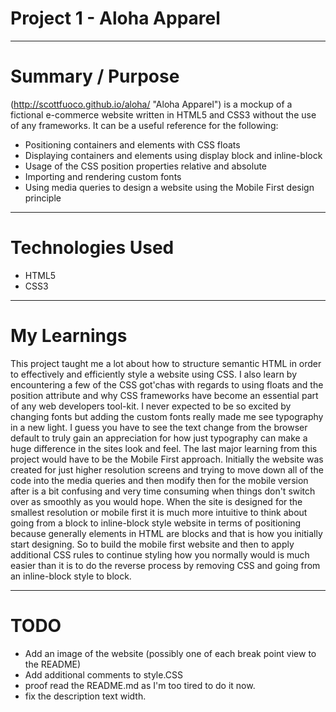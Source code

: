 # Project 1 - Aloha Apparel

---

# Summary / Purpose

(http://scottfuoco.github.io/aloha/ "Aloha Apparel") is a mockup of a fictional e-commerce website written in HTML5 and CSS3 without the use of any frameworks.
It can be a useful reference for the following:
* Positioning containers and elements with CSS floats
* Displaying containers and elements using display block and inline-block
* Usage of the CSS position properties relative and absolute
* Importing and rendering custom fonts
* Using media queries to design a website using the Mobile First design principle

---

# Technologies Used
* HTML5
* CSS3

---

# My Learnings

This project taught me a lot about how to structure semantic HTML in order to effectively and efficiently style a website using CSS.  I also learn by encountering a few of the CSS got'chas with regards to using floats and the position attribute and why CSS frameworks have become an essential part of any web developers tool-kit.  I never expected to be so excited by changing fonts but adding the custom fonts really made me see typography in a new light.  I guess you have to see the text change from the browser default to truly gain an appreciation for how just typography can make a huge difference in the sites look and feel.  The last major learning from this project would have to be the Mobile First approach.  Initially the website was created for just higher resolution screens and trying to move down all of the code into the media queries and then modify then for the mobile version after is a bit confusing and very time consuming when things don't switch over as smoothly as you would hope.  When the site is designed for the smallest resolution or mobile first it is much more intuitive to think about going from a block to inline-block style website in terms of positioning because generally elements in HTML are blocks and that is how you initially start designing.  So to build the mobile first website and then to apply additional CSS rules to continue styling how you normally would is much easier than it is to do the reverse process by removing CSS and going from an inline-block style to block.

---

# TODO
* Add an image of the website (possibly one of each break point view to the README)
* Add additional comments to style.CSS
* proof read the README.md as I'm too tired to do it now.
* fix the description text width.
